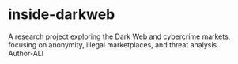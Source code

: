 # inside-darkweb
A research project exploring the Dark Web and cybercrime markets, focusing on anonymity, illegal marketplaces, and threat analysis.
<br>
Author-ALI

